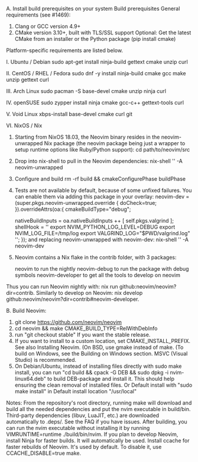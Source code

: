 A.  Install build prerequisites on your system
Build prerequisites
General requirements (see #1469):
1. Clang or GCC version 4.9+
1. CMake version 3.10+, built with TLS/SSL support
   Optional: Get the latest CMake from an installer or the Python package (pip install cmake)

Platform-specific requirements are listed below.

I. Ubuntu / Debian
sudo apt-get install ninja-build gettext cmake unzip curl

II. CentOS / RHEL / Fedora
sudo dnf -y install ninja-build cmake gcc make unzip gettext curl

III. Arch Linux
sudo pacman -S base-devel cmake unzip ninja curl

IV. openSUSE
sudo zypper install ninja cmake gcc-c++ gettext-tools curl

V. Void Linux
xbps-install base-devel cmake curl git

VI. NixOS / Nix
1. Starting from NixOS 18.03, the Neovim binary resides in the neovim-unwrapped Nix package 
(the neovim package being just a wrapper to setup runtime options like Ruby/Python support):
cd path/to/neovim/src
2. Drop into nix-shell to pull in the Neovim dependencies:
nix-shell '<nixpkgs>' -A neovim-unwrapped
3. Configure and build 
rm -rf build && cmakeConfigurePhase
buildPhase
4. Tests are not available by default, because of some unfixed failures.
You can enable them via adding this package in your overlay:
  neovim-dev = (super.pkgs.neovim-unwrapped.override  {
    doCheck=true;
  }).overrideAttrs(oa:{
    cmakeBuildType="debug";

    nativeBuildInputs = oa.nativeBuildInputs ++ [ self.pkgs.valgrind ];
    shellHook = ''
      export NVIM_PYTHON_LOG_LEVEL=DEBUG
      export NVIM_LOG_FILE=/tmp/log
      export VALGRIND_LOG="$PWD/valgrind.log"
    '';
  });
and replacing neovim-unwrapped with neovim-dev:
nix-shell '<nixpkgs>' -A neovim-dev
5. Neovim contains a Nix flake in the contrib folder, with 3 packages:

    neovim to run the nightly
    neovim-debug to run the package with debug symbols
    neovim-developer to get all the tools to develop on neovim

Thus you can run Neovim nightly with:
nix run github:neovim/neovim?dir=contrib. Similarly to develop on Neovim: nix develop github:neovim/neovim?dir=contrib#neovim-developer.

B. Build Neovim:
1. git clone https://github.com/neovim/neovim
2. cd neovim && make CMAKE_BUILD_TYPE=RelWithDebInfo
3. run "git checkout stable" If you want the stable release.
4. If you want to install to a custom location, set CMAKE_INSTALL_PREFIX. See also Installing Neovim.
   (On BSD, use gmake instead of make.
   (To build on Windows, see the Building on Windows section. MSVC (Visual Studio) is recommended.
5. On Debian/Ubuntu, instead of installing files directly with sudo make install, 
you can run "cd build && cpack -G DEB && sudo dpkg -i nvim-linux64.deb"  to build DEB-package and install it. 
This should help ensuring the clean removal of installed files.
Or Default install with "sudo make install" in Default install location "/usr/local"

Notes:
    From the repository's root directory, running make will download and build all the needed dependencies and put the nvim executable in build/bin.
    Third-party dependencies (libuv, LuaJIT, etc.) are downloaded automatically to .deps/. See the FAQ if you have issues.
    After building, you can run the nvim executable without installing it by running VIMRUNTIME=runtime ./build/bin/nvim.
    If you plan to develop Neovim, install Ninja for faster builds. It will automatically be used.
    Install ccache for faster rebuilds of Neovim. It's used by default. To disable it, use CCACHE_DISABLE=true make.
